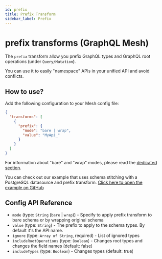 ```yaml
---
id: prefix
title: Prefix Transform
sidebar_label: Prefix
---
```


# prefix transforms (GraphQL Mesh)

The `prefix` transform allow you prefix GraphQL types and GraphQL root operations (under `Query/Mutation`).

You can use it to easily "namespace" APIs in your unified API and avoid conflicts.

<PackageInstall packages="@graphql-mesh/transform-prefix" />

## How to use?

Add the following configuration to your Mesh config file:

```json
{
  "transforms": [
    {
      "prefix": {
        "mode": "bare | wrap",
        "value": "MyApi_"
      }
    }
  ]
}
```
<InlineAlert variant="info" slots="text"/>

For information about "bare" and "wrap" modes, please read the [dedicated section](transforms-introduction.md#two-different-modes).

<InlineAlert variant="info" slots="text"/>

You can check out our example that uses schema stitching with a PostgreSQL datasource and prefix transform.
[Click here to open the example on GitHub](https://github.com/Urigo/graphql-mesh/tree/master/examples/postgres-geodb)

## Config API Reference

-  `mode` (type: `String` (`bare` | `wrap`)) - Specify to apply prefix transform to bare schema or by wrapping original schema
-  `value` (type: `String`) - The prefix to apply to the schema types. By default it's the API name.
-  `ignore` (type: `Array of String`, required) - List of ignored types
-  `includeRootOperations` (type: `Boolean`) - Changes root types and changes the field names (default: false)
-  `includeTypes` (type: `Boolean`) - Changes types (default: true)
